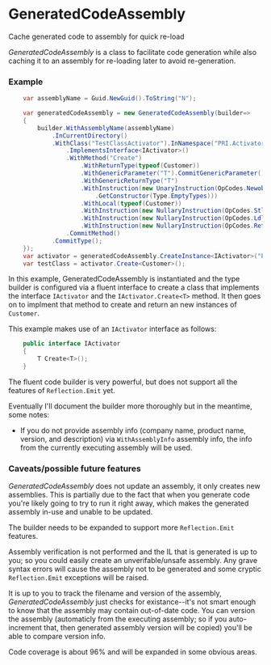 # GeneratedCodeAssembly
Cache generated code to assembly for quick re-load

*GeneratedCodeAssembly* is a class to facilitate code generation while also caching it to an assembly for re-loading later to avoid re-generation.

### Example

```csharp
	var assemblyName = Guid.NewGuid().ToString("N");

	var generatedCodeAssembly = new GeneratedCodeAssembly(builder=>
	{
		builder.WithAssemblyName(assemblyName)
			.InCurrentDirectory()
			.WithClass("TestClassActivator").InNamespace("PRI.Activators")
				.ImplementsInterface<IActivator>()
				.WithMethod("Create")
					.WithReturnType(typeof(Customer))
					.WithGenericParameter("T").CommitGenericParameter()
					.WithGenericReturnType("T")
					.WithInstruction(new UnaryInstruction(OpCodes.Newobj, typeof(Customer)
						.GetConstructor(Type.EmptyTypes)))
					.WithLocal(typeof(Customer))
					.WithInstruction(new NullaryInstruction(OpCodes.Stloc_0))
					.WithInstruction(new NullaryInstruction(OpCodes.Ldloc_0))
					.WithInstruction(new NullaryInstruction(OpCodes.Ret))
				.CommitMethod()
			.CommitType();
	});
	var activator = generatedCodeAssembly.CreateInstance<IActivator>("PRI.Activators.TestClassActivator");
	var testClass = activator.Create<Customer>();
```
In this example, GeneratedCodeAssembly is instantiated and the type builder is configured via a fluent interface to create a class that implements the interface `IActivator` and the `IActivator.Create<T>` method.  It then goes on to implment that method to create and return an new instances of `Customer`.

This example makes use of an `IActivator` interface as follows:

```csharp
	public interface IActivator
	{
		T Create<T>();
	}
```

The fluent code builder is very powerful, but does not support all the features of `Reflection.Emit` yet.

Eventually I'll document the builder more thoroughly but in the meantime, some notes:
 - If you do not provide assembly info (company name, product name, version, and description) via `WithAssemblyInfo` assembly info, the info from the currently executing assembly will be used.

### Caveats/possible future features
*GeneratedCodeAssembly* does not update an assembly, it only creates new assemblies.  This is partially due to the fact that when you generate code you're likely going to try to run it right away, which makes the generated assembly in-use and unable to be updated.

The builder needs to be expanded to support more `Reflection.Emit` features.

Assembly verification is not performed and the IL that is generated is up to you; so you could easily create an unverifable/unsafe assembly.  Any grave syntax errors will cause the assembly not to be generated and some cryptic `Reflection.Emit` exceptions will be raised.

It is up to you to track the filename and version of the assembly, *GeneratedCodeAssembly* just checks for existance--it's not smart enough to know that the assembly may contain out-of-date code.  You can version the assembly (automaticly from the executing assembly; so if you auto-increment that, then generated assembly version will be copied) you'll be able to compare version info.

Code coverage is about 96% and will be expanded in some obvious areas.